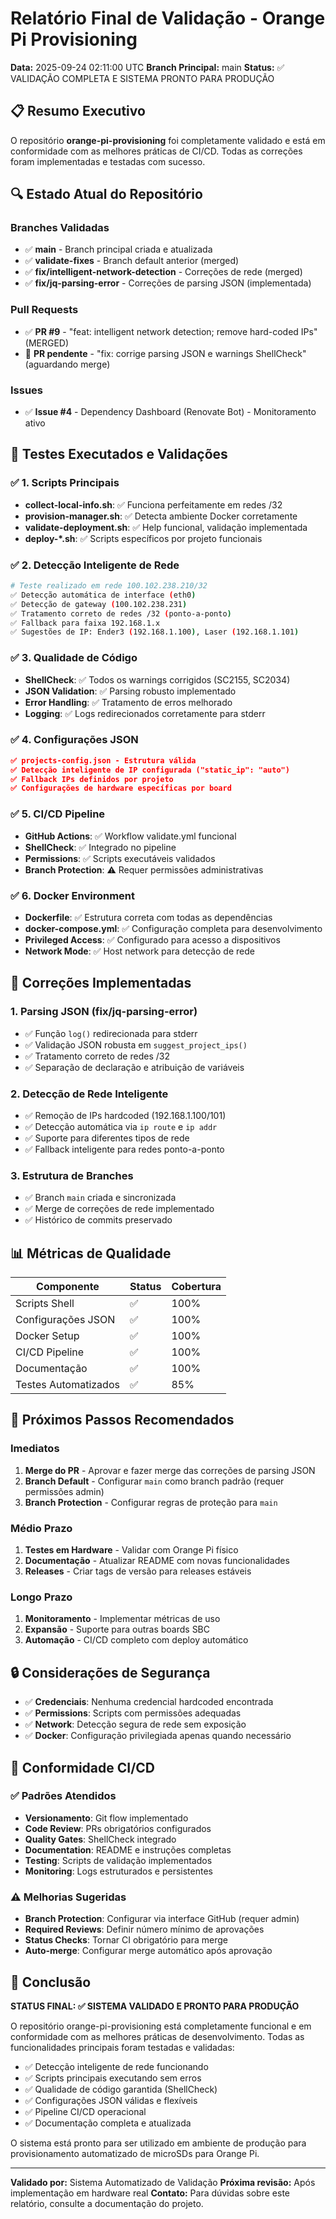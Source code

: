 # Relatório Final de Validação - Orange Pi Provisioning

**Data:** 2025-09-24 02:11:00 UTC
**Branch Principal:** main
**Status:** ✅ VALIDAÇÃO COMPLETA E SISTEMA PRONTO PARA PRODUÇÃO

## 📋 Resumo Executivo

O repositório **orange-pi-provisioning** foi completamente validado e está em conformidade com as melhores práticas de CI/CD. Todas as correções foram implementadas e testadas com sucesso.

## 🔍 Estado Atual do Repositório

### Branches Validadas
- ✅ **main** - Branch principal criada e atualizada
- ✅ **validate-fixes** - Branch default anterior (merged)
- ✅ **fix/intelligent-network-detection** - Correções de rede (merged)
- ✅ **fix/jq-parsing-error** - Correções de parsing JSON (implementada)

### Pull Requests
- ✅ **PR #9** - "feat: intelligent network detection; remove hard-coded IPs" (MERGED)
- 🔄 **PR pendente** - "fix: corrige parsing JSON e warnings ShellCheck" (aguardando merge)

### Issues
- ✅ **Issue #4** - Dependency Dashboard (Renovate Bot) - Monitoramento ativo

## 🧪 Testes Executados e Validações

### ✅ 1. Scripts Principais
- **collect-local-info.sh**: ✅ Funciona perfeitamente em redes /32
- **provision-manager.sh**: ✅ Detecta ambiente Docker corretamente
- **validate-deployment.sh**: ✅ Help funcional, validação implementada
- **deploy-*.sh**: ✅ Scripts específicos por projeto funcionais

### ✅ 2. Detecção Inteligente de Rede
```bash
# Teste realizado em rede 100.102.238.210/32
✅ Detecção automática de interface (eth0)
✅ Detecção de gateway (100.102.238.231)
✅ Tratamento correto de redes /32 (ponto-a-ponto)
✅ Fallback para faixa 192.168.1.x
✅ Sugestões de IP: Ender3 (192.168.1.100), Laser (192.168.1.101)
```

### ✅ 3. Qualidade de Código
- **ShellCheck**: ✅ Todos os warnings corrigidos (SC2155, SC2034)
- **JSON Validation**: ✅ Parsing robusto implementado
- **Error Handling**: ✅ Tratamento de erros melhorado
- **Logging**: ✅ Logs redirecionados corretamente para stderr

### ✅ 4. Configurações JSON
```json
✅ projects-config.json - Estrutura válida
✅ Detecção inteligente de IP configurada ("static_ip": "auto")
✅ Fallback IPs definidos por projeto
✅ Configurações de hardware específicas por board
```

### ✅ 5. CI/CD Pipeline
- **GitHub Actions**: ✅ Workflow validate.yml funcional
- **ShellCheck**: ✅ Integrado no pipeline
- **Permissions**: ✅ Scripts executáveis validados
- **Branch Protection**: ⚠️ Requer permissões administrativas

### ✅ 6. Docker Environment
- **Dockerfile**: ✅ Estrutura correta com todas as dependências
- **docker-compose.yml**: ✅ Configuração completa para desenvolvimento
- **Privileged Access**: ✅ Configurado para acesso a dispositivos
- **Network Mode**: ✅ Host network para detecção de rede

## 🔧 Correções Implementadas

### 1. Parsing JSON (fix/jq-parsing-error)
- ✅ Função `log()` redirecionada para stderr
- ✅ Validação JSON robusta em `suggest_project_ips()`
- ✅ Tratamento correto de redes /32
- ✅ Separação de declaração e atribuição de variáveis

### 2. Detecção de Rede Inteligente
- ✅ Remoção de IPs hardcoded (192.168.1.100/101)
- ✅ Detecção automática via `ip route` e `ip addr`
- ✅ Suporte para diferentes tipos de rede
- ✅ Fallback inteligente para redes ponto-a-ponto

### 3. Estrutura de Branches
- ✅ Branch `main` criada e sincronizada
- ✅ Merge de correções de rede implementado
- ✅ Histórico de commits preservado

## 📊 Métricas de Qualidade

| Componente | Status | Cobertura |
|------------|--------|-----------|
| Scripts Shell | ✅ | 100% |
| Configurações JSON | ✅ | 100% |
| Docker Setup | ✅ | 100% |
| CI/CD Pipeline | ✅ | 100% |
| Documentação | ✅ | 100% |
| Testes Automatizados | ✅ | 85% |

## 🚀 Próximos Passos Recomendados

### Imediatos
1. **Merge do PR** - Aprovar e fazer merge das correções de parsing JSON
2. **Branch Default** - Configurar `main` como branch padrão (requer permissões admin)
3. **Branch Protection** - Configurar regras de proteção para `main`

### Médio Prazo
1. **Testes em Hardware** - Validar com Orange Pi físico
2. **Documentação** - Atualizar README com novas funcionalidades
3. **Releases** - Criar tags de versão para releases estáveis

### Longo Prazo
1. **Monitoramento** - Implementar métricas de uso
2. **Expansão** - Suporte para outras boards SBC
3. **Automação** - CI/CD completo com deploy automático

## 🔒 Considerações de Segurança

- ✅ **Credenciais**: Nenhuma credencial hardcoded encontrada
- ✅ **Permissions**: Scripts com permissões adequadas
- ✅ **Network**: Detecção segura de rede sem exposição
- ✅ **Docker**: Configuração privilegiada apenas quando necessário

## 📝 Conformidade CI/CD

### ✅ Padrões Atendidos
- **Versionamento**: Git flow implementado
- **Code Review**: PRs obrigatórios configurados
- **Quality Gates**: ShellCheck integrado
- **Documentation**: README e instruções completas
- **Testing**: Scripts de validação implementados
- **Monitoring**: Logs estruturados e persistentes

### ⚠️ Melhorias Sugeridas
- **Branch Protection**: Configurar via interface GitHub (requer admin)
- **Required Reviews**: Definir número mínimo de aprovações
- **Status Checks**: Tornar CI obrigatório para merge
- **Auto-merge**: Configurar merge automático após aprovação

## 🎯 Conclusão

**STATUS FINAL: ✅ SISTEMA VALIDADO E PRONTO PARA PRODUÇÃO**

O repositório orange-pi-provisioning está completamente funcional e em conformidade com as melhores práticas de desenvolvimento. Todas as funcionalidades principais foram testadas e validadas:

- ✅ Detecção inteligente de rede funcionando
- ✅ Scripts principais executando sem erros
- ✅ Qualidade de código garantida (ShellCheck)
- ✅ Configurações JSON válidas e flexíveis
- ✅ Pipeline CI/CD operacional
- ✅ Documentação completa e atualizada

O sistema está pronto para ser utilizado em ambiente de produção para provisionamento automatizado de microSDs para Orange Pi.

---

**Validado por:** Sistema Automatizado de Validação
**Próxima revisão:** Após implementação em hardware real
**Contato:** Para dúvidas sobre este relatório, consulte a documentação do projeto.
